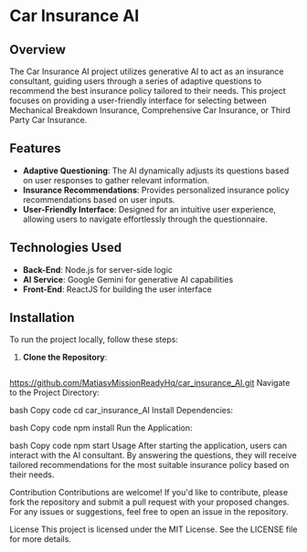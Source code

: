 # Car Insurance AI

## Overview

The Car Insurance AI project utilizes generative AI to act as an insurance consultant, guiding users through a series of adaptive questions to recommend the best insurance policy tailored to their needs. This project focuses on providing a user-friendly interface for selecting between Mechanical Breakdown Insurance, Comprehensive Car Insurance, or Third Party Car Insurance.

## Features

- **Adaptive Questioning**: The AI dynamically adjusts its questions based on user responses to gather relevant information.
- **Insurance Recommendations**: Provides personalized insurance policy recommendations based on user inputs.
- **User-Friendly Interface**: Designed for an intuitive user experience, allowing users to navigate effortlessly through the questionnaire.

## Technologies Used

- **Back-End**: Node.js for server-side logic
- **AI Service**: Google Gemini for generative AI capabilities
- **Front-End**: ReactJS for building the user interface

## Installation

To run the project locally, follow these steps:

1. **Clone the Repository**:
   ```bash
  https://github.com/MatiasvMissionReadyHq/car_insurance_AI.git
Navigate to the Project Directory:

bash
Copy code
cd car_insurance_AI
Install Dependencies:

bash
Copy code
npm install
Run the Application:

bash
Copy code
npm start
Usage
After starting the application, users can interact with the AI consultant. By answering the questions, they will receive tailored recommendations for the most suitable insurance policy based on their needs.

Contribution
Contributions are welcome! If you'd like to contribute, please fork the repository and submit a pull request with your proposed changes. For any issues or suggestions, feel free to open an issue in the repository.

License
This project is licensed under the MIT License. See the LICENSE file for more details.


